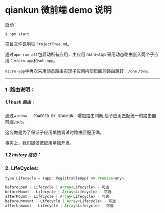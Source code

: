 # qiankun 微前端 demo 说明

启动：
```
$ npm start
```

项目文件说明见 `ProjectTree.md`。

通过`npm-run-all`包启动所有应用，主应用 main-app 采用动态路由嵌入两个子应用：`micro-app`和`sub-app`。

`micro-app`中再次采用动态路由实现子应用内部页面的路由跳转：`/one` `/two`。

---

### 1. 路由说明：



##### 1.1 hash 路由：

通过`window.__POWERED_BY_QIANKUN__`增加路由判断,给子应用匹配统一的路由器前缀`/sub`。

这么做是为了保证子应用单独调试时路由匹配正确。

事实上，我们提倡微应用单独开发。

##### 1.2 history 路由：



### 2. LifeCycles:

```js
type Lifecycle = (app: RegistrableApp) => Promise<any>;

beforeLoad - Lifecycle | Array<Lifecycle> - 可选
beforeMount - Lifecycle | Array<Lifecycle> - 可选
afterMount - Lifecycle | Array<Lifecycle> - 可选
beforeUnmount - Lifecycle | Array<Lifecycle> - 可选
afterUnmount - Lifecycle | Array<Lifecycle> - 可选
```
